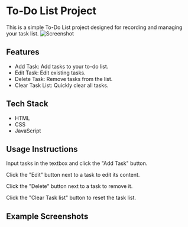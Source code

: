 # To-Do List Project

This is a simple To-Do List project designed for recording and managing your task list.
![Screenshot](pokeapi-demo.JPG)

## Features

- Add Task: Add tasks to your to-do list.
- Edit Task: Edit existing tasks.
- Delete Task: Remove tasks from the list.
- Clear Task List: Quickly clear all tasks.

## Tech Stack

- HTML
- CSS
- JavaScript

## Usage Instructions
Input tasks in the textbox and click the "Add Task" button.

Click the "Edit" button next to a task to edit its content.

Click the "Delete" button next to a task to remove it.

Click the "Clear Task list" button to reset the task list.
## Example Screenshots

 


